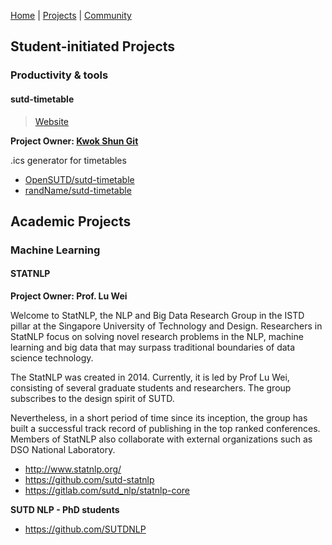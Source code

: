 [Home](https://opensutd.github.io/) | [Projects](https://github.com/OpenSUTD/awesome-sutd) | [Community](https://github.com/OpenSUTD/community)

## Student-initiated Projects

### Productivity & tools

#### sutd-timetable

> [Website](http://sutd-timetable.herokuapp.com/)

**Project Owner: [Kwok Shun Git](https://github.com/randName)**

.ics generator for timetables

* [OpenSUTD/sutd-timetable](https://github.com/OpenSUTD/sutd-timetable)
* [randName/sutd-timetable](https://github.com/randName/sutd-timetable)
  


## Academic Projects

### Machine Learning

#### STATNLP

**Project Owner: Prof. Lu Wei**

Welcome to StatNLP, the NLP and Big Data Research Group in the ISTD pillar at the Singapore University of Technology and Design. Researchers in StatNLP focus on solving novel research problems in the NLP, machine learning and big data that may surpass traditional boundaries of data science technology.

The StatNLP was created in 2014. Currently, it is led by Prof Lu Wei, consisting of several graduate students and researchers. The group subscribes to the design spirit of SUTD.

Nevertheless, in a short period of time since its inception, the group has built a successful track record of publishing in the top ranked conferences. Members of StatNLP also collaborate with external organizations such as DSO National Laboratory.

* http://www.statnlp.org/
* https://github.com/sutd-statnlp
* https://gitlab.com/sutd_nlp/statnlp-core

**SUTD NLP - PhD students**

* https://github.com/SUTDNLP


